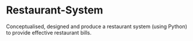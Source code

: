 # Restaurant-System
Conceptualised, designed and produce a restaurant system (using Python) to provide effective restaurant bills.

